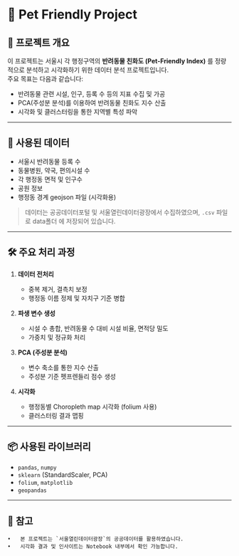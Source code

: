 # 🐾 Pet Friendly Project

## 📌 프로젝트 개요

이 프로젝트는 서울시 각 행정구역의 **반려동물 친화도 (Pet-Friendly Index)** 를 정량적으로 분석하고 시각화하기 위한 데이터 분석 프로젝트입니다.  
주요 목표는 다음과 같습니다:

- 반려동물 관련 시설, 인구, 등록 수 등의 지표 수집 및 가공
- PCA(주성분 분석)를 이용하여 반려동물 친화도 지수 산출
- 시각화 및 클러스터링을 통한 지역별 특성 파악

---

## 🧩 사용된 데이터

- 서울시 반려동물 등록 수
- 동물병원, 약국, 편의시설 수
- 각 행정동 면적 및 인구수
- 공원 정보
- 행정동 경계 geojson 파일 (시각화용)

> 데이터는 공공데이터포털 및 서울열린데이터광장에서 수집하였으며, `.csv` 파일로 data폴더 에 저장되어 있습니다.

---

## 🛠 주요 처리 과정

1. **데이터 전처리**
   - 중복 제거, 결측치 보정
   - 행정동 이름 정제 및 자치구 기준 병합

2. **파생 변수 생성**
   - 시설 수 총합, 반려동물 수 대비 시설 비율, 면적당 밀도
   - 가중치 및 정규화 처리

3. **PCA (주성분 분석)**
   - 변수 축소를 통한 지수 산출
   - 주성분 기준 펫프렌들리 점수 생성

4. **시각화**
   - 행정동별 Choropleth map 시각화 (folium 사용)
   - 클러스터링 결과 맵핑

---

## 📦 사용된 라이브러리

- `pandas`, `numpy`
- `sklearn` (StandardScaler, PCA)
- `folium`, `matplotlib`
- `geopandas`

---

## 📜 참고
	•	본 프로젝트는 `서울열린데이터광장`의 공공데이터를 활용하였습니다.
	•	시각화 결과 및 인사이트는 Notebook 내부에서 확인 가능합니다.
